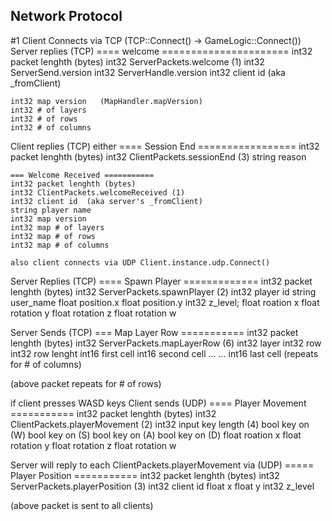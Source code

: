 ﻿## Network Protocol

#1 Client Connects via TCP  (TCP::Connect()  -> GameLogic::Connect())
Server replies (TCP)
    ==== welcome ======================
	int32 packet lenghth (bytes) 
	int32 ServerPackets.welcome (1)
	int32 ServerSend.version
	int32 ServerHandle.version
	int32 client id   (aka _fromClient)

    int32 map version   (MapHandler.mapVersion)
	int32 # of layers
	int32 # of rows
	int32 # of columns

Client replies (TCP) either
    ==== Session End =================
	int32 packet lenghth (bytes)
	int32 ClientPackets.sessionEnd (3)
	string reason

	=== Welcome Received ===========
	int32 packet lenghth (bytes)
	int32 ClientPackets.welcomeReceived (1)
	int32 client id  (aka server's _fromClient)
	string player name
	int32 map version
	int32 map # of layers
	int32 map # of rows
	int32 map # of columns

	also client connects via UDP Client.instance.udp.Connect()

Server Replies (TCP)
	==== Spawn Player =============
	int32 packet lenghth (bytes)
	int32 ServerPackets.spawnPlayer (2)
	int32 player id
	string user_name
	float position.x
	float position.y
	int32 z_level;
	float roation x 
	float rotation y
	float rotation z
	float rotation w

Server Sends (TCP)
    === Map Layer Row ===========
	int32 packet lenghth (bytes)
	int32 ServerPackets.mapLayerRow (6)
	int32 layer
	int32 row
	int32 row lenght
	int16 first cell
	int16 second cell
	...
	...
	int16 last cell  (repeats for # of columns)

(above packet repeats for # of rows)

if client presses WASD keys
Client sends (UDP)
    ==== Player Movement ===========
    int32 packet lenghth (bytes)
    int32 ClientPackets.playerMovement (2)
    int32 input key length (4)
	bool key on (W)
	bool key on (S)
	bool key on (A)
	bool key on (D)
	float roation x 
	float rotation y
	float rotation z
	float rotation w

Server will reply to each ClientPackets.playerMovement via  (UDP)
    ===== Player Position ===========
    int32 packet lenghth (bytes)
    int32 ServerPackets.playerPosition (3)
	int32 client id
	float x
	float y
	int32 z_level

(above packet is sent to all clients)

